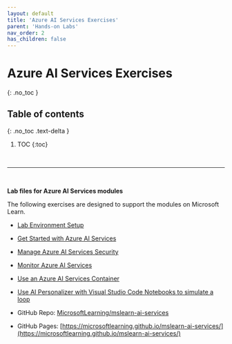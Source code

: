 ```yaml
---
layout: default
title: 'Azure AI Services Exercises'
parent: 'Hands-on Labs'
nav_order: 2
has_children: false
---
```


# Azure AI Services Exercises
{: .no_toc }


## Table of contents
{: .no_toc .text-delta }

1. TOC
{:toc}

<br/>

---

<br/>

**Lab files for Azure AI Services modules**

The following exercises are designed to support the modules on Microsoft Learn.

* [Lab Environment Setup](https://microsoftlearning.github.io/mslearn-ai-services/Instructions/setup.html)

* [Get Started with Azure AI Services](https://microsoftlearning.github.io/mslearn-ai-services/Instructions/Exercises/01-use-azure-ai-services.html)

* [Manage Azure AI Services Security](https://microsoftlearning.github.io/mslearn-ai-services/Instructions/Exercises/02-ai-services-security.html)

* [Monitor Azure AI Services](https://microsoftlearning.github.io/mslearn-ai-services/Instructions/Exercises/03-monitor-ai-services.html)

* [Use an Azure AI Services Container](https://microsoftlearning.github.io/mslearn-ai-services/Instructions/Exercises/04-use-a-container.html)

- [Use AI Personalizer with Visual Studio Code Notebooks to simulate a loop](https://microsoftlearning.github.io/mslearn-ai-services/Instructions/Exercises/05-personalizer-exercise.html)



- GitHub Repo: [MicrosoftLearning/mslearn-ai-services](https://github.com/MicrosoftLearning/mslearn-ai-services)
- GitHub Pages: [https://microsoftlearning.github.io/mslearn-ai-services/](https://microsoftlearning.github.io/mslearn-ai-services/)